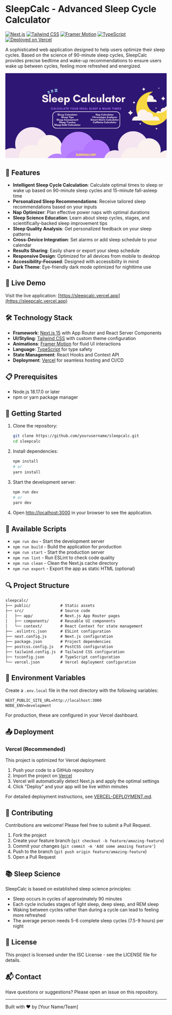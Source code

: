 # SleepCalc - Advanced Sleep Cycle Calculator

[![Next.js](https://img.shields.io/badge/Next.js-15.2.4-black?logo=next.js)](https://nextjs.org/)
[![Tailwind CSS](https://img.shields.io/badge/Tailwind_CSS-3.3.0-38b2ac?logo=tailwind-css)](https://tailwindcss.com/)
[![Framer Motion](https://img.shields.io/badge/Framer_Motion-12.6.2-0055FF?logo=framer)](https://www.framer.com/motion/)
[![TypeScript](https://img.shields.io/badge/TypeScript-5.8.2-blue?logo=typescript)](https://www.typescriptlang.org/)
[![Deployed on Vercel](https://img.shields.io/badge/Deployed_on-Vercel-black?logo=vercel)](https://sleepcalc.vercel.app)

A sophisticated web application designed to help users optimize their sleep cycles. Based on the science of 90-minute sleep cycles, SleepCalc provides precise bedtime and wake-up recommendations to ensure users wake up between cycles, feeling more refreshed and energized.

![SleepCalc Screenshot](public/og-image.png)

## 🌟 Features

- **Intelligent Sleep Cycle Calculation**: Calculate optimal times to sleep or wake up based on 90-minute sleep cycles and 15-minute fall-asleep time
- **Personalized Sleep Recommendations**: Receive tailored sleep recommendations based on your inputs
- **Nap Optimizer**: Plan effective power naps with optimal durations
- **Sleep Science Education**: Learn about sleep cycles, stages, and scientifically-backed sleep improvement tips
- **Sleep Quality Analysis**: Get personalized feedback on your sleep patterns
- **Cross-Device Integration**: Set alarms or add sleep schedule to your calendar
- **Results Sharing**: Easily share or export your sleep schedule
- **Responsive Design**: Optimized for all devices from mobile to desktop
- **Accessibility-Focused**: Designed with accessibility in mind
- **Dark Theme**: Eye-friendly dark mode optimized for nighttime use

## 🚀 Live Demo

Visit the live application: [https://sleepcalc.vercel.app](https://sleepcalc.vercel.app)

## 🛠️ Technology Stack

- **Framework**: [Next.js 15](https://nextjs.org/) with App Router and React Server Components
- **UI/Styling**: [Tailwind CSS](https://tailwindcss.com/) with custom theme configuration
- **Animations**: [Framer Motion](https://www.framer.com/motion/) for fluid UI interactions
- **Language**: [TypeScript](https://www.typescriptlang.org/) for type safety
- **State Management**: React Hooks and Context API
- **Deployment**: [Vercel](https://vercel.com/) for seamless hosting and CI/CD

## 📋 Prerequisites

- Node.js 18.17.0 or later
- npm or yarn package manager

## 🚦 Getting Started

1. Clone the repository:
   ```bash
   git clone https://github.com/yourusername/sleepcalc.git
   cd sleepcalc
   ```

2. Install dependencies:
   ```bash
   npm install
   # or
   yarn install
   ```

3. Start the development server:
   ```bash
   npm run dev
   # or
   yarn dev
   ```

4. Open [http://localhost:3000](http://localhost:3000) in your browser to see the application.

## 📝 Available Scripts

- `npm run dev` - Start the development server
- `npm run build` - Build the application for production
- `npm run start` - Start the production server
- `npm run lint` - Run ESLint to check code quality
- `npm run clean` - Clean the Next.js cache directory
- `npm run export` - Export the app as static HTML (optional)

## 🔍 Project Structure

```
sleepcalc/
├── public/             # Static assets
├── src/                # Source code
│   ├── app/            # Next.js App Router pages
│   ├── components/     # Reusable UI components
│   └── context/        # React Context for state management
├── .eslintrc.json      # ESLint configuration
├── next.config.js      # Next.js configuration
├── package.json        # Project dependencies
├── postcss.config.js   # PostCSS configuration
├── tailwind.config.js  # Tailwind CSS configuration
├── tsconfig.json       # TypeScript configuration
└── vercel.json         # Vercel deployment configuration
```

## 🔧 Environment Variables

Create a `.env.local` file in the root directory with the following variables:

```
NEXT_PUBLIC_SITE_URL=http://localhost:3000
NODE_ENV=development
```

For production, these are configured in your Vercel dashboard.

## 📤 Deployment

### Vercel (Recommended)

This project is optimized for Vercel deployment:

1. Push your code to a GitHub repository
2. Import the project on [Vercel](https://vercel.com/new)
3. Vercel will automatically detect Next.js and apply the optimal settings
4. Click "Deploy" and your app will be live within minutes

For detailed deployment instructions, see [VERCEL-DEPLOYMENT.md](VERCEL-DEPLOYMENT.md).

## 🤝 Contributing

Contributions are welcome! Please feel free to submit a Pull Request.

1. Fork the project
2. Create your feature branch (`git checkout -b feature/amazing-feature`)
3. Commit your changes (`git commit -m 'Add some amazing feature'`)
4. Push to the branch (`git push origin feature/amazing-feature`)
5. Open a Pull Request

## 📚 Sleep Science

SleepCalc is based on established sleep science principles:

- Sleep occurs in cycles of approximately 90 minutes
- Each cycle includes stages of light sleep, deep sleep, and REM sleep
- Waking between cycles rather than during a cycle can lead to feeling more refreshed
- The average person needs 5-6 complete sleep cycles (7.5-9 hours) per night

## 📄 License

This project is licensed under the ISC License - see the LICENSE file for details.

## 📬 Contact

Have questions or suggestions? Please open an issue on this repository.

---

Built with ❤️ by [Your Name/Team]